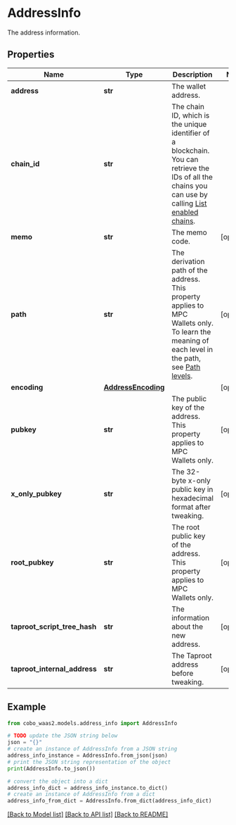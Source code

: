 # AddressInfo

The address information.

## Properties

Name | Type | Description | Notes
------------ | ------------- | ------------- | -------------
**address** | **str** | The wallet address. | 
**chain_id** | **str** | The chain ID, which is the unique identifier of a blockchain. You can retrieve the IDs of all the chains you can use by calling [List enabled chains](https://www.cobo.com/developers/v2/api-references/wallets/list-enabled-chains). | 
**memo** | **str** | The memo code. | [optional] 
**path** | **str** | The derivation path of the address. This property applies to MPC Wallets only. To learn the meaning of each level in the path, see [Path levels](https://github.com/bitcoin/bips/blob/master/bip-0044.mediawiki#path-levels). | [optional] 
**encoding** | [**AddressEncoding**](AddressEncoding.md) |  | [optional] 
**pubkey** | **str** | The public key of the address. This property applies to MPC Wallets only. | [optional] 
**x_only_pubkey** | **str** | The 32-byte x-only public key in hexadecimal format after tweaking. | [optional] 
**root_pubkey** | **str** | The root public key of the address. This property applies to MPC Wallets only. | [optional] 
**taproot_script_tree_hash** | **str** | The information about the new address. | [optional] 
**taproot_internal_address** | **str** | The Taproot address before tweaking. | [optional] 

## Example

```python
from cobo_waas2.models.address_info import AddressInfo

# TODO update the JSON string below
json = "{}"
# create an instance of AddressInfo from a JSON string
address_info_instance = AddressInfo.from_json(json)
# print the JSON string representation of the object
print(AddressInfo.to_json())

# convert the object into a dict
address_info_dict = address_info_instance.to_dict()
# create an instance of AddressInfo from a dict
address_info_from_dict = AddressInfo.from_dict(address_info_dict)
```
[[Back to Model list]](../README.md#documentation-for-models) [[Back to API list]](../README.md#documentation-for-api-endpoints) [[Back to README]](../README.md)


